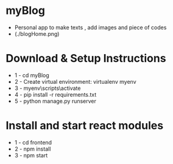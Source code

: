 # myBlog
 - Personal app to make texts , add images and piece of codes
 - (./blogHome.png)
 
# Download & Setup Instructions
* 1 - cd myBlog
* 2 - Create virtual environment: virtualenv myenv
* 3 - myenv\scripts\activate
* 4 - pip install -r requirements.txt
* 5 - python manage.py runserver

# Install and start react modules
* 1 - cd frontend
* 2 - npm install
* 3 - npm start




